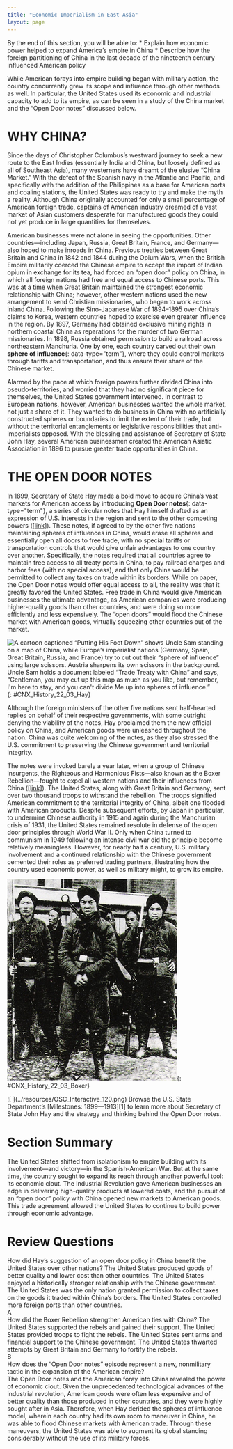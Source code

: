 ```yaml
---
title: "Economic Imperialism in East Asia"
layout: page
---
```



<div data-type="abstract" markdown="1">
By the end of this section, you will be able to:
* Explain how economic power helped to expand America’s empire in China
* Describe how the foreign partitioning of China in the last decade of the nineteenth century influenced American policy

</div>

While American forays into empire building began with military action, the country concurrently grew its scope and influence through other methods as well. In particular, the United States used its economic and industrial capacity to add to its empire, as can be seen in a study of the China market and the “Open Door notes” discussed below.

# WHY CHINA?

Since the days of Christopher Columbus’s westward journey to seek a new route to the East Indies (essentially India and China, but loosely defined as all of Southeast Asia), many westerners have dreamt of the elusive “China Market.” With the defeat of the Spanish navy in the Atlantic and Pacific, and specifically with the addition of the Philippines as a base for American ports and coaling stations, the United States was ready to try and make the myth a reality. Although China originally accounted for only a small percentage of American foreign trade, captains of American industry dreamed of a vast market of Asian customers desperate for manufactured goods they could not yet produce in large quantities for themselves.

American businesses were not alone in seeing the opportunities. Other countries—including Japan, Russia, Great Britain, France, and Germany—also hoped to make inroads in China. Previous treaties between Great Britain and China in 1842 and 1844 during the Opium Wars, when the British Empire militarily coerced the Chinese empire to accept the import of Indian opium in exchange for its tea, had forced an “open door” policy on China, in which all foreign nations had free and equal access to Chinese ports. This was at a time when Great Britain maintained the strongest economic relationship with China; however, other western nations used the new arrangement to send Christian missionaries, who began to work across inland China. Following the Sino-Japanese War of 1894–1895 over China’s claims to Korea, western countries hoped to exercise even greater influence in the region. By 1897, Germany had obtained exclusive mining rights in northern coastal China as reparations for the murder of two German missionaries. In 1898, Russia obtained permission to build a railroad across northeastern Manchuria. One by one, each country carved out their own **sphere of influence**{: data-type="term"}, where they could control markets through tariffs and transportation, and thus ensure their share of the Chinese market.

Alarmed by the pace at which foreign powers further divided China into pseudo-territories, and worried that they had no significant piece for themselves, the United States government intervened. In contrast to European nations, however, American businesses wanted the whole market, not just a share of it. They wanted to do business in China with no artificially constructed spheres or boundaries to limit the extent of their trade, but without the territorial entanglements or legislative responsibilities that anti-imperialists opposed. With the blessing and assistance of Secretary of State John Hay, several American businessmen created the American Asiatic Association in 1896 to pursue greater trade opportunities in China.

# THE OPEN DOOR NOTES

In 1899, Secretary of State Hay made a bold move to acquire China’s vast markets for American access by introducing **Open Door notes**{: data-type="term"}, a series of circular notes that Hay himself drafted as an expression of U.S. interests in the region and sent to the other competing powers ([\[link\]](#CNX_History_22_03_Hay)). These notes, if agreed to by the other five nations maintaining spheres of influences in China, would erase all spheres and essentially open all doors to free trade, with no special tariffs or transportation controls that would give unfair advantages to one country over another. Specifically, the notes required that all countries agree to maintain free access to all treaty ports in China, to pay railroad charges and harbor fees (with no special access), and that only China would be permitted to collect any taxes on trade within its borders. While on paper, the Open Door notes would offer equal access to all, the reality was that it greatly favored the United States. Free trade in China would give American businesses the ultimate advantage, as American companies were producing higher-quality goods than other countries, and were doing so more efficiently and less expensively. The “open doors” would flood the Chinese market with American goods, virtually squeezing other countries out of the market.

 ![A cartoon captioned &#x201C;Putting His Foot Down&#x201D; shows Uncle Sam standing on a map of China, while Europe&#x2019;s imperialist nations (Germany, Spain, Great Britain, Russia, and France) try to cut out their &#x201C;sphere of influence&#x201D; using large scissors. Austria sharpens its own scissors in the background. Uncle Sam holds a document labeled &#x201C;Trade Treaty with China&#x201D; and says, &#x201C;Gentleman, you may cut up this map as much as you like, but remember, I\'m here to stay, and you can\'t divide Me up into spheres of influence.&#x201D;](../resources/CNX_History_22_03_Hay.jpg "This political cartoon shows Uncle Sam standing on a map of China, while Europe&#x2019;s imperialist nations (from left to right: Germany, Spain, Great Britain, Russia, and France) try to cut out their &#x201C;sphere of influence.&#x201D;"){: #CNX_History_22_03_Hay}

Although the foreign ministers of the other five nations sent half-hearted replies on behalf of their respective governments, with some outright denying the viability of the notes, Hay proclaimed them the new official policy on China, and American goods were unleashed throughout the nation. China was quite welcoming of the notes, as they also stressed the U.S. commitment to preserving the Chinese government and territorial integrity.

The notes were invoked barely a year later, when a group of Chinese insurgents, the Righteous and Harmonious Fists—also known as the Boxer Rebellion—fought to expel all western nations and their influences from China ([\[link\]](#CNX_History_22_03_Boxer)). The United States, along with Great Britain and Germany, sent over two thousand troops to withstand the rebellion. The troops signified American commitment to the territorial integrity of China, albeit one flooded with American products. Despite subsequent efforts, by Japan in particular, to undermine Chinese authority in 1915 and again during the Manchurian crisis of 1931, the United States remained resolute in defense of the open door principles through World War II. Only when China turned to communism in 1949 following an intense civil war did the principle become relatively meaningless. However, for nearly half a century, U.S. military involvement and a continued relationship with the Chinese government cemented their roles as preferred trading partners, illustrating how the country used economic power, as well as military might, to grow its empire.

 ![A photograph shows several soldiers of the Chinese Imperial Army during the Boxer Rebellion.](../resources/CNX_History_22_03_Boxer.jpg "The Boxer Rebellion in China sought to expel all western influences, including Christian missionaries and trade partners. The Chinese government appreciated the American, British, and German troops that helped suppress the rebellion."){: #CNX_History_22_03_Boxer}

<div data-type="note" class="history click-and-explore" data-label="Click and Explore" markdown="1">
<span data-type="media" data-alt=" "> ![ ](../resources/OSC_Interactive_120.png) </span>
Browse the U.S. State Department’s [Milestones: 1899—1913][1] to learn more about Secretary of State John Hay and the strategy and thinking behind the Open Door notes.

</div>

# Section Summary

The United States shifted from isolationism to empire building with its involvement—and victory—in the Spanish-American War. But at the same time, the country sought to expand its reach through another powerful tool: its economic clout. The Industrial Revolution gave American businesses an edge in delivering high-quality products at lowered costs, and the pursuit of an “open door” policy with China opened new markets to American goods. This trade agreement allowed the United States to continue to build power through economic advantage.

# Review Questions

<div data-type="exercise">
<div data-type="problem" markdown="1">
How did Hay’s suggestion of an open door policy in China benefit the United States over other nations? <span data-type="list" data-list-type="enumerated" data-number-style="upper-alpha"> <span data-type="item">The United States produced goods of better quality and lower cost than other countries.</span> <span data-type="item">The United States enjoyed a historically stronger relationship with the Chinese government.</span> <span data-type="item">The United States was the only nation granted permission to collect taxes on the goods it traded within China’s borders.</span> <span data-type="item">The United States controlled more foreign ports than other countries.</span> </span>

</div>
<div data-type="solution" markdown="1">
A

</div>
</div>

<div data-type="exercise">
<div data-type="problem" markdown="1">
How did the Boxer Rebellion strengthen American ties with China? <span data-type="list" data-list-type="enumerated" data-number-style="upper-alpha"> <span data-type="item">The United States supported the rebels and gained their support.</span> <span data-type="item">The United States provided troops to fight the rebels.</span> <span data-type="item">The United States sent arms and financial support to the Chinese government.</span> <span data-type="item">The United States thwarted attempts by Great Britain and Germany to fortify the rebels.</span> </span>

</div>
<div data-type="solution" markdown="1">
B

</div>
</div>

<div data-type="exercise">
<div data-type="problem" markdown="1">
How does the “Open Door notes” episode represent a new, nonmilitary tactic in the expansion of the American empire?

</div>
<div data-type="solution" markdown="1">
The Open Door notes and the American foray into China revealed the power of economic clout. Given the unprecedented technological advances of the industrial revolution, American goods were often less expensive and of better quality than those produced in other countries, and they were highly sought after in Asia. Therefore, when Hay derided the spheres of influence model, wherein each country had its own room to maneuver in China, he was able to flood Chinese markets with American trade. Through these maneuvers, the United States was able to augment its global standing considerably without the use of its military forces.

</div>
</div>



[1]: http://openstaxcollege.org/l/haychina
